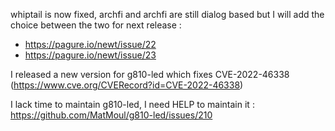 whiptail is now fixed, archfi and archfi are still dialog based but I will add the choice between the two for next release :
 - https://pagure.io/newt/issue/22
 - https://pagure.io/newt/issue/23 

I released a new version for g810-led which fixes CVE-2022-46338 (https://www.cve.org/CVERecord?id=CVE-2022-46338)

I lack time to maintain g810-led, I need HELP to maintain it :
https://github.com/MatMoul/g810-led/issues/210
